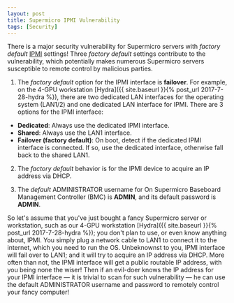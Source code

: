 ```yaml
---
layout: post
title: Supermicro IPMI Vulnerability
tags: [Security]
---
```


There is a major security vulnerability for Supermicro servers with *factory default* [IPMI](https://en.wikipedia.org/wiki/Intelligent_Platform_Management_Interface) settings!<!-- more -->  Three *factory default* settings contribute to the vulnerability, which potentially makes numerous Supermicro servers susceptible to remote control by malicious parties.

1) The *factory default* option for the IPMI interface is **failover**. For example, on the 4-GPU workstation [Hydra]({{ site.baseurl }}{% post_url 2017-7-28-hydra %}), there are two dedicated LAN interfaces for the operating system (LAN1/2) and one dedicated LAN interface for IPMI. There are 3 options for the IPMI interface:
* **Dedicated**: Always use the dedicated IPMI interface.
* **Shared**: Always use the LAN1 interface.
* **Failover (factory default)**: On boot, detect if the dedicated IPMI interface is connected. If so, use the dedicated interface, otherwise fall back to the shared LAN1.

2) The *factory default* behavior is for the IPMI device to acquire an IP address via DHCP.

3) The *default* ADMINISTRATOR username for On Supermicro Baseboard Management Controller (BMC) is **ADMIN**, and its default password is **ADMIN**.

So let's assume that you've just bought a fancy Supermicro server or workstation, such as our 4-GPU workstation [Hydra]({{ site.baseurl }}{% post_url 2017-7-28-hydra %}); you don't plan to use, or even know anything about, IPMI. You simply plug a network cable to LAN1 to connect it to the internet, which you need to run the OS. Unbeknownst to you, IPMI interface will fail over to LAN1; and it will try to acquire an IP address via DHCP. More often than not, the IPMI interface will get a public routable IP address, with you being none the wiser! Then if an evil-doer knows the IP address for your IPMI interface &mdash; it is trivial to scan for such vulnerability &mdash; he can use the default ADMINISTRATOR username and password to remotely control your fancy computer!
